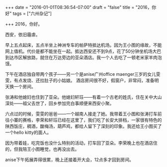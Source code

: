 +++
date = "2016-01-01T08:36:54-07:00"
draft = "false"
title = "2016，你好"
tags = ["六州杂记"]

+++
2016，你好。

西安，依旧霾虐。

早上五点起床，五点半坐上神洲专车的帕萨特抵达机场。因为王小图的缘故，不能网上值机。代价是都不能坐在一起。抵达西安还不到9点，花了50分钟坐机场大巴到达市区解放路，就住在万达旁边的亚朵酒店。我一个人去吃了一顿老米家羊肉泡馍。

下午在酒店独自带两个孩子——另一个是anise广州office maenger三岁的女儿雯雯，有点发烧、还拉肚子的小姑娘。
酒店房间很不好，假窗户，非常闷，准备明天换一个房间。

张涛和他媳妇也住到了亚朵。他媳妇轩珏——有着一个古老的姓氏，住在关中大山深处——祖父去世了，回乡参加完白事顺便来西安小聚。

六点过的时候，雯雯的爸爸——一个越南人接走了她。我带着王小图和张涛打车前往小寨的赛格，李荣和轩珏已经在这里了，我们吃了长安大排档，一家很有特色的陕西饭庄，稠酒，酸梅汤，葫芦鸡，都给人留下了深刻的印象。我还给王小图买了一个hello kitty的面人。

因为带着娃，吃完饭也没什么特别的活动，打车回了亚朵。李荣晚上也在酒店住的，但我陪王小图睡觉，也再没出去。

anise下午拓展弄得很累，晚上还接着开大会，12点多才回到房间。